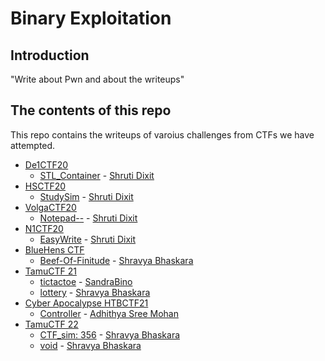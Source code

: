 # Binary Exploitation

## Introduction

"Write about Pwn and about the writeups"

## The contents of this repo 

This repo contains the writeups of varoius challenges from CTFs we have attempted.

- [De1CTF20](https://ctftime.org/event/1033)
    - [STL_Container](../De1CTF20/stl) - [Shruti Dixit](https://twitter.com/rudyerudite)
- [HSCTF20](https://ctftime.org/event/939)
    - [StudySim](../HSCTF20/studysim) - [Shruti Dixit](https://twitter.com/rudyerudite)
- [VolgaCTF20](https://ctftime.org/event/933)
    - [Notepad--](../VolgaCTF20/notepad) - [Shruti Dixit](https://twitter.com/rudyerudite)
- [N1CTF20](https://ctftime.org/event/1099)
    - [EasyWrite](../N1CTF20/easywrite) - [Shruti Dixit](https://twitter.com/rudyerudite)
- [BlueHens CTF](https://ctftime.org/event/1298)
    - [Beef-Of-Finitude](../BlueHensCTF/beef-of-finitude) - [Shravya Bhaskara](https://twitter.com/BhaskaraShravya)
- [TamuCTF 21](https://ctftime.org/event/1320)
    - [tictactoe](../tamuCTF/tictactoe) - [SandraBino](https://twitter.com/sandrabeme)
    - [lottery](../tamuCTF/lottery) - [Shravya Bhaskara](https://twitter.com/BhaskaraShravya)
- [Cyber Apocalypse HTBCTF21](https://ctftime.org/event/1304)
	- [Controller](../htb_cyber_21/controller/controller) - [Adhithya Sree Mohan](https://twitter.com/adhithya_sree)
- [TamuCTF 22](https://ctftime.org/event/1557)
    - [CTF_sim: 356](../tamuCTF/ctf_sim) - [Shravya Bhaskara](https://twitter.com/BhaskaraShravya)
    - [void](../tamuCTF/void) - [Shravya Bhaskara](https://twitter.com/BhaskaraShravya)

